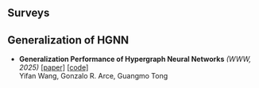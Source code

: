 ## Surveys


## Generalization of HGNN

+ **Generalization Performance of Hypergraph Neural Networks** *(WWW, 2025)* [[paper]](https://arxiv.org/abs/2501.12554) [[code]](https://github.com/yifanwang123/Generalization-Performance-of-Hypergraph-Neural-Networks)  
  Yifan Wang, Gonzalo R. Arce, Guangmo Tong